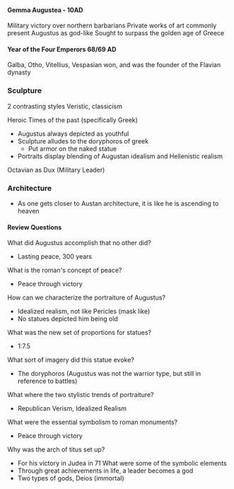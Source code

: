 #### Gemma Augustea - 10AD
Military victory over northern barbarians
Private works of art commonly present Augustus as god-like
Sought to surpass the golden age of Greece

#### Year of the Four Emperors 68/69 AD
Galba, Otho, Vitellius, 
Vespasian won, and was the founder of the Flavian dynasty

### Sculpture
2 contrasting styles
Veristic, classicism

Heroic Times of the past (specifically Greek)
- Augustus always depicted as youthful
- Sculpture alludes to the doryphoros of greek
    - Put armor on the naked statue
-   Portraits display blending of Augustan idealism and Hellenistic realism

Octavian as Dux (Military Leader)

### Architecture
- As one gets closer to Austan architecture, it is like he is ascending to heaven


#### Review Questions
What did Augustus accomplish that no other did?
- Lasting peace, 300 years

What is the roman's concept of peace?
- Peace through victory

How can we characterize the portraiture of Augustus?
- Idealized realism, not like Pericles (mask like)
- No statues depicted him being old

What was the new set of proportions for statues?
- 1:7.5

What sort of imagery did this statue evoke?
- The doryphoros (Augustus was not the warrior type, but still in reference to battles)

What where the two stylistic trends of portraiture?
- Republican Verism, Idealized Realism 

What were the essential symbolism to roman monuments?
- Peace through victory

Why was the arch of titus set up?
- For his victory in Judea in 71
What were some of the symbolic elements
- Through great achievements in life, a leader becomes a god
- Two types of gods, Deios (immortal)
